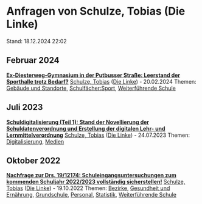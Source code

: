 # Anfragen von Schulze, Tobias (Die Linke)

Stand: 18.12.2024 22:02

## Februar 2024
**[Ex-Diesterweg-Gymnasium in der Putbusser Straße: Leerstand der Sporthalle trotz Bedarf?](https://pardok.parlament-berlin.de/starweb/adis/citat/VT/19/SchrAnfr/S19-18098.pdf)**
[Schulze, Tobias](autor_schulze_tobias_die_linke.md) ([Die Linke](fraktion_die_linke.md)) - 20.02.2024
Themen: [Gebäude und Standorte](thema_gebaeude_und_standorte.md), [Schulfächer:Sport](thema_schulfaecher_sport.md), [Weiterführende Schule](thema_weiterfuehrende_schule.md)

## Juli 2023
**[Schuldigitalisierung (Teil 1): Stand der Novellierung der Schuldatenverordnung und Erstellung der digitalen Lehr- und Lernmittelverordnung](https://pardok.parlament-berlin.de/starweb/adis/citat/VT/19/SchrAnfr/S19-16084.pdf)**
[Schulze, Tobias](autor_schulze_tobias_die_linke.md) ([Die Linke](fraktion_die_linke.md)) - 24.07.2023
Themen: [Digitalisierung](thema_digitalisierung.md), [Medien](thema_medien.md)

## Oktober 2022
**[Nachfrage zur Drs. 19/12174: Schuleingangsuntersuchungen zum kommenden Schuljahr 2022/2023 vollständig sicherstellen!](https://pardok.parlament-berlin.de/starweb/adis/citat/VT/19/SchrAnfr/S19-13441.pdf)**
[Schulze, Tobias](autor_schulze_tobias_die_linke.md) ([Die Linke](fraktion_die_linke.md)) - 19.10.2022
Themen: [Bezirke](thema_bezirke.md), [Gesundheit und Ernährung](thema_gesundheit_und_ernaehrung.md), [Grundschule](thema_grundschule.md), [Personal](thema_personal.md), [Statistik](thema_statistik.md), [Weiterführende Schule](thema_weiterfuehrende_schule.md)

